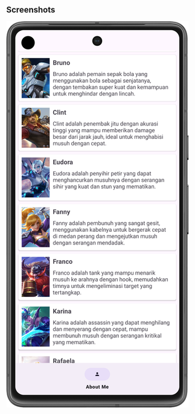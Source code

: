 ## Screenshots
![Screenshot 1](https://github.com/tarunawahyudi/mobile-legends-wiki/blob/main/screenshot/ss_1.png)